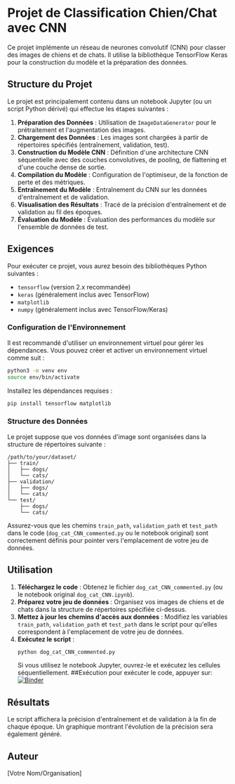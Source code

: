 # Projet de Classification Chien/Chat avec CNN

Ce projet implémente un réseau de neurones convolutif (CNN) pour classer des images de chiens et de chats. Il utilise la bibliothèque TensorFlow Keras pour la construction du modèle et la préparation des données.

## Structure du Projet

Le projet est principalement contenu dans un notebook Jupyter (ou un script Python dérivé) qui effectue les étapes suivantes :

1.  **Préparation des Données** : Utilisation de `ImageDataGenerator` pour le prétraitement et l'augmentation des images.
2.  **Chargement des Données** : Les images sont chargées à partir de répertoires spécifiés (entraînement, validation, test).
3.  **Construction du Modèle CNN** : Définition d'une architecture CNN séquentielle avec des couches convolutives, de pooling, de flattening et d'une couche dense de sortie.
4.  **Compilation du Modèle** : Configuration de l'optimiseur, de la fonction de perte et des métriques.
5.  **Entraînement du Modèle** : Entraînement du CNN sur les données d'entraînement et de validation.
6.  **Visualisation des Résultats** : Tracé de la précision d'entraînement et de validation au fil des époques.
7.  **Évaluation du Modèle** : Évaluation des performances du modèle sur l'ensemble de données de test.

## Exigences

Pour exécuter ce projet, vous aurez besoin des bibliothèques Python suivantes :

-   `tensorflow` (version 2.x recommandée)
-   `keras` (généralement inclus avec TensorFlow)
-   `matplotlib`
-   `numpy` (généralement inclus avec TensorFlow/Keras)

### Configuration de l'Environnement

Il est recommandé d'utiliser un environnement virtuel pour gérer les dépendances. Vous pouvez créer et activer un environnement virtuel comme suit :

```bash
python3 -m venv env
source env/bin/activate
```

Installez les dépendances requises :

```bash
pip install tensorflow matplotlib
```

### Structure des Données

Le projet suppose que vos données d'image sont organisées dans la structure de répertoires suivante :

```
/path/to/your/dataset/
├── train/
│   ├── dogs/
│   └── cats/
├── validation/
│   ├── dogs/
│   └── cats/
└── test/
    ├── dogs/
    └── cats/
```

Assurez-vous que les chemins `train_path`, `validation_path` et `test_path` dans le code (`dog_cat_CNN_commented.py` ou le notebook original) sont correctement définis pour pointer vers l'emplacement de votre jeu de données.

## Utilisation

1.  **Téléchargez le code** : Obtenez le fichier `dog_cat_CNN_commented.py` (ou le notebook original `dog_cat_CNN.ipynb`).
2.  **Préparez votre jeu de données** : Organisez vos images de chiens et de chats dans la structure de répertoires spécifiée ci-dessus.
3.  **Mettez à jour les chemins d'accès aux données** : Modifiez les variables `train_path`, `validation_path` et `test_path` dans le script pour qu'elles correspondent à l'emplacement de votre jeu de données.
4.  **Exécutez le script** :
    ```bash
    python dog_cat_CNN_commented.py
    ```
    Si vous utilisez le notebook Jupyter, ouvrez-le et exécutez les cellules séquentiellement.
##Exécution
pour exécuter le code, appuyer sur:
[![Binder](https://mybinder.org/badge_logo.svg)](https://mybinder.org/v2/gh/ZoubirCHATTI/cat_dog-classification/main?filepath=notebook/dog_cat_CNN.ipynb)

## Résultats

Le script affichera la précision d'entraînement et de validation à la fin de chaque époque. Un graphique montrant l'évolution de la précision sera également généré.

## Auteur

[Votre Nom/Organisation]


